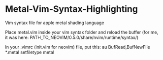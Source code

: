 # Metal-Vim-Syntax-Highlighting
Vim syntax file for apple metal shading language

Place metal.vim inside your vim syntax folder
and reload the buffer
(for me, it was here: PATH_TO_NEOVIM/0.5.0/share/nvim/runtime/syntax/)


In your .vimrc (init.vim for neovim) file, put this:
au BufRead,BufNewFile *.metal setfiletype metal
